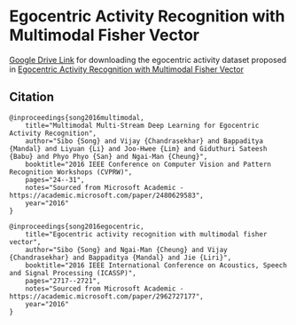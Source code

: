 # Egocentric Activity Recognition with Multimodal Fisher Vector

[Google Drive Link](https://drive.google.com/drive/folders/0B1M3TBhusmsSTW1XcmY4ZXVINEE?resourcekey=0-sas4e-RYlBirvIGiqHhHHA) for downloading the egocentric activity dataset proposed in [Egocentric Activity Recognition with Multimodal Fisher Vector](https://arxiv.org/abs/1601.06603)


## Citation
```
@inproceedings{song2016multimodal,
	title="Multimodal Multi-Stream Deep Learning for Egocentric Activity Recognition",
	author="Sibo {Song} and Vijay {Chandrasekhar} and Bappaditya {Mandal} and Liyuan {Li} and Joo-Hwee {Lim} and Giduthuri Sateesh {Babu} and Phyo Phyo {San} and Ngai-Man {Cheung}",
	booktitle="2016 IEEE Conference on Computer Vision and Pattern Recognition Workshops (CVPRW)",
	pages="24--31",
	notes="Sourced from Microsoft Academic - https://academic.microsoft.com/paper/2480629583",
	year="2016"
}
```
```
@inproceedings{song2016egocentric,
	title="Egocentric activity recognition with multimodal fisher vector",
	author="Sibo {Song} and Ngai-Man {Cheung} and Vijay {Chandrasekhar} and Bappaditya {Mandal} and Jie {Liri}",
	booktitle="2016 IEEE International Conference on Acoustics, Speech and Signal Processing (ICASSP)",
	pages="2717--2721",
	notes="Sourced from Microsoft Academic - https://academic.microsoft.com/paper/2962727177",
	year="2016"
}
```
